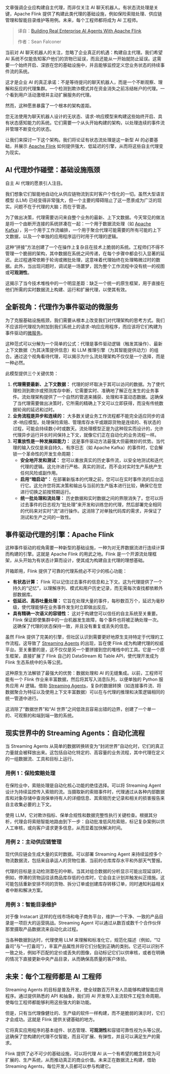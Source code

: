
<!--
title: 使用 Apache Flink 构建真正的企业 AI 代理
cover: https://cdn.thenewstack.io/media/2025/08/771b5b5b-data.png
summary: 文章强调企业应构建自主代理，而非仅关注 AI 聊天机器人。有状态流处理是关键，Apache Flink 提供了构建此类代理的基础设施，例如保险索赔处理、供应链管理和智能目录维护等用例。未来，每个工程师都将成为 AI 工程师。
-->

文章强调企业应构建自主代理，而非仅关注 AI 聊天机器人。有状态流处理是关键，Apache Flink 提供了构建此类代理的基础设施，例如保险索赔处理、供应链管理和智能目录维护等用例。未来，每个工程师都将成为 AI 工程师。

> 译自：[Building Real Enterprise AI Agents With Apache Flink](https://thenewstack.io/building-real-enterprise-ai-agents-with-apache-flink/)
> 
> 作者：Sean Falconer

当前对 AI 聊天机器人的关注，忽略了企业真正的机遇：构建自主代理。我们希望 AI 系统不仅能告知客户他们的货物已延误，而且还能从一开始就防止延误。这需要一个始终开启、深嵌在您的基础设施中，并且能够监控定义您业务状态的持续事件流的系统。

这才是企业 AI 的真正承诺：不是等待提问的聊天机器人，而是一个不断观察、理解和反应的代理集群。一个检测到欺诈模式并在资金消失之前冻结帐户的代理。一个看到用户活动激增并主动扩展服务的代理。

然而，这种愿景暴露了一个根本的架构差距。

您无法使用为聊天机器人设计的无状态、请求-响应模型来构建这些始终开启、具有状态感知能力的系统。它们需要一个从头开始构建的架构，以处理连续的事件流并管理不断变化的状态。

让我们来探讨一下这个架构。我们将论证有状态流处理是这一新型 AI 的必要基础，并展示 [Apache Flink](https://thenewstack.io/a-developers-guide-to-getting-started-with-apache-flink/) 如何提供强大、低延迟的引擎，从而将这些自主代理变为现实。

## AI 代理炒作碰壁：基础设施瓶颈

自主 AI 代理的愿景引人注目。

我们想象它们智能地自动化从供应链物流到实时客户个性化的一切。虽然大型语言模型 (LLM) 已经变得非常强大，但一个主要的障碍阻止了这一愿景成为广泛的现实。问题不在于代理的大脑；而在于管道。

为了做出决策，代理需要访问来自整个业务的最新、上下文数据。今天常见的做法是将一个由断开连接的系统拼凑在一起：一个用于数据流处理（如 [Apache Kafka](https://thenewstack.io/what-devs-should-know-when-starting-an-apache-kafka-journey/)），另一个用于工作流编排，一个用于聚合代理可能需要的所有可能的上下文数据，以及一个单独的应用程序运行时用于代理的逻辑。

这种“拼接”方法创建了一个在操作上复杂且在技术上脆弱的系统。工程师们不得不管理一个脆弱的架构，其中数据在系统之间传递，在每个步骤中都会引入显著的延迟。此过程通常依赖于轮询或微批处理，这意味着代理始终在处理略微过时的数据。此外，当出现问题时，调试是一场噩梦，因为整个工作流程中没有统一的视图或**可观测性**。

这揭示了当今技术堆栈中的一个明显差距：缺乏一个统一的原生框架，用于直接在他们所需的实时数据流上构建、运行和扩展代理，以使其有效。

## 全新视角：代理作为事件驱动的微服务

为了克服基础设施瓶颈，我们需要从根本上改变我们对代理架构的思考方式。我们不应该将代理视为附加到我们系统上的请求-响应应用程序，而应该将它们构建为事件驱动的[微服务](https://thenewstack.io/microservices/)。

这种范式可以分解为一个简单的公式：代理是事件驱动逻辑（触发其操作）、最新上下文数据（为其决策提供信息）和 LLM 推理引擎（为其智能提供动力）的组合。通过这个视角看待代理，可以揭示为什么流处理架构不仅仅是一个选择，而是一种必然。

此模型提供三个关键优势：

1. **代理需要最新、上下文数据：** 代理的好坏取决于其可以访问的数据。为了使代理检测到欺诈或预测库存中断，它需要实时、准确地了解正在发生的业务事件。流处理架构提供了一个自然的管道来捕获、处理和丰富动态数据。这确保了当代理需要做出决策时，它所需的精确上下文可以立即获得，而没有传统数据轮询的延迟和过时。
2. **业务流程是异步和连续的：** 大多数关键业务工作流程都不能完全适应同步的请求-响应模型。处理保险索赔、管理库存水平或跟踪货物是连续的、有状态的过程，可能会持续数小时或数天。流处理模型正是为这种现实而设计的，允许代理异步运行并长时间保持上下文，就像它们正在自动化的业务流程一样。
3. **可重放性是一种发展超能力：** 这是事件驱动方法最强大但最微妙的优势。当代理的输入仅仅是来自持久、有序日志（如 Apache Kafka）的事件时，它会解锁一个革命性的开发生命周期：
   * **安全地开发和测试：** 您可以重放真实的历史事件流，以安全地测试和迭代代理的逻辑。这允许进行严格、真实的测试，而不会对实时生产系统产生任何风险或副作用。
   * **启用“暗启动”：** 在部署新版本的代理之前，您可以在实时事件流的后台运行它。这允许您将其决策和输出与当前的生产版本进行比较，确保它在您进行切换之前按预期运行。
   * **统一批处理和流处理：** 历史数据和实时数据之间的界限消失了。您可以将过去事件的日志视为“批处理”来开发和训练您的代理，然后部署完全相同的代码来对实时“流”进行操作。这消除了对单独代码库的需求，并保证了测试和生产之间的一致性。

## 事件驱动代理的引擎：Apache Flink

这种事件驱动的视角需要一种新型的基础设施，一种为对无界数据流进行连续计算而构建的引擎。这就是 Apache Flink 的用武之地。Flink 是一个开源流处理框架，从头开始为有状态计算而设计，使其成为构建自主代理的理想基础。

开箱即用，Flink 提供了可靠的代理系统必不可少的核心功能：

* **有状态计算：** Flink 可以记住过去事件的信息和上下文。这为代理提供了一个持久的“记忆”，以理解序列、模式和用户历史记录，而无需每次查找都依赖外部数据库。
* **低延迟、高吞吐量处理：** 它旨在处理大量的事件，每秒数百万个，延迟为毫秒级，使代理能够在业务事件发生时立即做出反应。
* **具有精确一次语义的容错性：** 这对于构建您可以信任的自主系统至关重要。Flink 保证即使集群中的一台机器发生故障，每个事件也将被正确处理一次。这确保了代理的状态保持一致，并且没有重复或丢失的信息。

虽然 Flink 提供了完美的引擎，但社区认识到需要更好地原生支持特定于代理的工作流程。这导致了 [Streaming Agents](https://www.confluent.io/product/streaming-agents/) 的出现，旨在使 Flink 成为构建代理的权威平台。至关重要的是，这不仅仅是另一个要拼接到您的堆栈中的工具。它是一个原生框架，直接扩展了 Flink 自己的 DataStream 和 Table API，使代理开发成为 Flink 生态系统中的头等公民。

这种原生方法解锁了最强大的优势：数据处理和 AI 的无缝集成。以前，工程师可能有一个 Flink 作业来丰富数据，然后将其写入消息队列，以便单独的 Python 服务应用 AI 逻辑。借助 [Streaming Agents](https://thenewstack.io/confluents-real-time-agents-build-on-kafka-streaming-data/)，复杂的数据转换（如连接事件流、将数据聚合为特征以及使用上下文丰富数据）可以在与代理的推理和决策逻辑相同的统一管道中进行。

这消除了“数据世界”和“AI 世界”之间低效且容易出错的边界，创建了一个单一的、可观察的和端到端一致的系统。

## 现实世界中的 Streaming Agents：自动化流程

当 Streaming Agents 从简单的数据转换转变为“封闭世界”自动化时，它们的真正力量就会被释放出来。这包括自动化特定的、高容量的业务流程，其中代理在定义的一组数据流、工具和目标上运行。

### 用例 1：保险索赔处理

在保险业中，索赔处理是自动化核心功能的绝佳选择。可以将 Streaming Agent 设计为持续监控传入索赔的流。当摄取新的索赔事件时，代理通过从各种内部数据库和对象存储中查询保单持有人的详细信息、其索赔历史记录和相关的损害报告来自主收集必要的上下文。

使用 LLM，它对欺诈指标、保单合规性和数据完整性执行关键检查。根据其分析，代理会将索赔智能地路由到下一步：自动批准低风险索赔，标记复杂案例以供人工审核，或向客户请求更多信息，从而显着加快解决时间。

### 用例 2：主动供应链管理

现代供应链会生成大量的实时数据。可以部署 Streaming Agent 来持续监控多个物流数据流，包括来自承运人的货物位置、当前的仓库库存水平和外部天气警报。

代理的目标是主动检测潜在的中断。当其对组合数据的分析显示可能出现延误时，例如，停滞的货物运往该商品库存低的仓库时，它会自主计划并触发纠正措施。这可能包括重新安排不同的货物、拆分订单或创建库存转移订单，同时通知利益相关者中断和解决方案。

### 用例 3：智能目录维护

对于像 Instacart 这样的在线市场和电子商务平台，维护一个干净、一致的产品目录是一项巨大的运营挑战。Streaming Agent 可以通过从数百或数千个合作伙伴那里摄取产品数据流来自动化此过程。

当各种数据到达时，代理使用 LLM 来理解和标准化它，规范化描述（例如，“12 盎司”与“一打盎司”），丰富产品属性并将它们分配到正确的类别。它还可以识别不一致之处，例如不匹配的定价或丢失的图像，自动标记它们以供审核，或者在明确的情况下直接更新中央产品目录，从而确保高质量的客户体验。

## 未来：每个工程师都是 AI 工程师

Streaming Agents 的目标是普及开发，使全球数百万开发人员能够构建智能应用程序。通过提供熟悉的 API 和抽象，我们将 AI 开发带入主流软件工程生命周期，使每位工程师都能够利用这些强大的新功能。

但是，只有当代理像健壮的、生产级的软件一样构建，而不是脆弱的演示时，它们才会成功。这就是 Flink 提供关键基础的地方。

它将真实应用程序的基本组件、状态管理、**可观测性**和容错可靠性视为头等公民。这确保了您构建的代理不仅智能，而且可扩展、有弹性，并且可以满足生产的需求。

Flink 提供了必不可少的基础设施，可以将代理 AI 从一个有希望的概念转变为可扩展的、生产系统，从而推动真正的商业价值。未来正在数据流上构建，借助 Streaming Agents，每位开发人员都可以参与构建它。